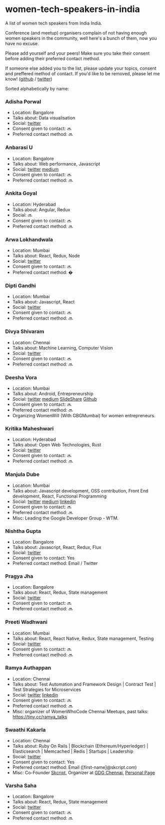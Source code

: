 # women-tech-speakers-in-india
  
A list of women tech speakers from India India. 

Conference (and meetup) organisers complain of not having enough women speakers in the community, well here's a bunch of them, now you have no excuse.

Please add yourself and your peers! Make sure you take their consent before adding their preferred contact method.

If someone else added you to the list, please update your topics, consent and preffered method of contact. If you'd like to be removed, please let me know! ([github](https://github.com/siddharthkp/women-tech-speakers-in-india/issues?q=is%3Aissue+is%3Aopen+sort%3Aupdated-desc) / [twitter](https://twitter.com/siddharthkp))

Sorted alphabetically by name:

### Adisha Porwal

- Location: Bangalore
- Talks about: Data visualisation
- Social: [twitter](https://twitter.com/TheAdisha)
- Consent given to contact: 🔜
- Preferred contact method: 🔜

### Anbarasi U

- Location: Bangalore
- Talks about: Web performance, Javascript
- Social: [twitter](https://twitter.com/anbarasiu) [medium](https://medium.com/@anbarasiu)
- Consent given to contact: 🔜
- Preferred contact method: 🔜


### Ankita Goyal

- Location: Hyderabad
- Talks about: Angular, Redux
- Social: 🔜
- Consent given to contact: 🔜
- Preferred contact method: 🔜

### Arwa Lokhandwala

- Location: Mumbai
- Talks about: React, Redux, Node
- Social: [twitter](https://twitter.com/arwa18793) 
- Consent given to contact: 🔜
- Preferred contact method: �

### Dipti Gandhi

- Location: Mumbai
- Talks about: Javascript, React
- Social: [twitter](https://twitter.com/MellowDipti) 
- Consent given to contact: 🔜
- Preferred contact method: 🔜

### Divya Shivaram

- Location: Chennai
- Talks about: Machine Learning, Computer Vision
- Social: [twitter](https://twitter.com/Yayydiv) 
- Consent given to contact: 🔜
- Preferred contact method: 🔜

### Deesha Vora 

- Location: Mumbai
- Talks about: Android, Entrepreneurship
- Social: [twitter](https://twitter.com/deesharv) [medium](https://medium.com/@DeeshaRVora) [SlideShare](https://www.slideshare.net/deeshaytrivedi) [Github](https://github.com/xrnd)
- Consent given to contact: 🔜
- Preferred contact method: 🔜
- Organizing WomenWill (With GBGMumbai) for women entrepreneurs.

### Kritika Maheshwari

- Location: Hyderabad
- Talks about: Open Web Technologies, Rust
- Social: [twitter](https://twitter.com/mozkri)
- Consent given to contact: 🔜
- Preferred contact method: 🔜

### Manjula Dube

- Location: Mumbai
- Talks about: Javascript development, OSS contribution, Front End development, React, Functional Programming
- Social: [twitter](https://twitter.com/manjula_dube) [medium](https://medium.com/@manjuladube) [linkedin](https://www.linkedin.com/in/manjula-dube-9b5b3550) 
- Consent given to contact: 🔜
- Preferred contact method: 🔜
- Misc: Leading the Google Developer Group - WTM.

### Nishtha Gupta

- Location: Bangalore
- Talks about: Javascript, React, Redux, Flux
- Social: [twitter](https://twitter.com/niishtha1)
- Consent given to contact: Yes
- Preferred contact method: Email / Twitter

### Pragya Jha

- Location: Bangalore
- Talks about: React, Redux, State management
- Social: [twitter](https://twitter.com/constpragya)
- Consent given to contact: 🔜
- Preferred contact method: 🔜

### Preeti Wadhwani

- Location: Mumbai
- Talks about: React, React Native, Redux, State management, Testing
- Social: [twitter](https://twitter.com/pwadhwani2592)
- Consent given to contact: 🔜
- Preferred contact method: 🔜

### Ramya Authappan

- Location: Chennai
- Talks about: Test Automation and Framework Design | Contract Test | Test Strategies for Microservices
- Social: [twitter](https://twitter.com/atramya) [linkedin](https://www.linkedin.com/in/ramyaat)
- Consent given to contact: 🔜
- Preferred contact method: 🔜
- Misc: organizer of WomenWhoCode Chennai Meetups, past talks: https://tiny.cc/ramya_talks

### Swaathi Kakarla

- Location: Chennai
- Talks about: Ruby On Rails | Blockchain (Ethereum/Hyperledger) | Elasticsearch | Memcached | Redis | Startups | Leadership
- Social: [twitter](https://twitter.com/imswaathik)
- Consent given to contact: Yes
- Preferred contact method: Email ([first-name]@skcript.com)
- Misc: Co-Founder [Skcript](https://skcript.com), Organizer at [GDG Chennai](https://www.meetup.com/GDGChennai/), [Personal Page](https://swaathi.com)

### Varsha Saha

- Location: Bangalore
- Talks about: React, Redux, State management
- Social: [twitter](https://twitter.com/saha_varsha)
- Consent given to contact: 🔜
- Preferred contact method: 🔜


